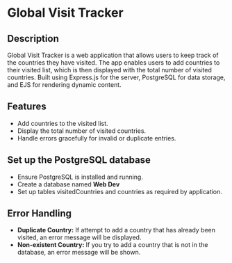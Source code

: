 # Global Visit Tracker

## Description

Global Visit Tracker is a web application that allows users to keep track of the countries they have visited. The app enables users to add countries to their visited list, which is then displayed with the total number of visited countries. Built using Express.js for the server, PostgreSQL for data storage, and EJS for rendering dynamic content.

## Features

- Add countries to the visited list.
- Display the total number of visited countries.
- Handle errors gracefully for invalid or duplicate entries.

## Set up the PostgreSQL database

- Ensure PostgreSQL is installed and running.
- Create a database named **Web Dev**
- Set up tables visitedCountries and countries as required by application.

## Error Handling

- **Duplicate Country:** If attempt to add a country that has already been visited, an error message will be displayed.
- **Non-existent Country:** If you try to add a country that is not in the database, an error message will be shown.
